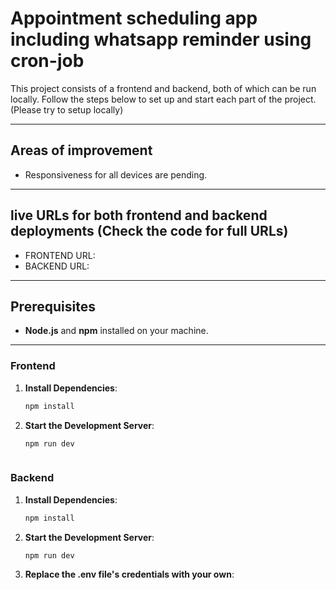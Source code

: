 # Appointment scheduling app including whatsapp reminder using cron-job

This project consists of a frontend and backend, both of which can be run locally. Follow the steps below to set up and start each part of the project. (Please try to setup locally)


---

## Areas of improvement

- Responsiveness for all devices are pending.

---

## live URLs for both frontend and backend deployments (Check the code for full URLs)

- FRONTEND URL: 
- BACKEND URL: 

---


## Prerequisites

- **Node.js** and **npm** installed on your machine.

---


### Frontend


1. **Install Dependencies**:
   ```bash
   npm install

2. **Start the Development Server**:
   ```bash
   npm run dev



### Backend


1. **Install Dependencies**:
   ```bash
   npm install

2. **Start the Development Server**:
   ```bash
   npm run dev     

3. **Replace the .env file's credentials with your own**:

